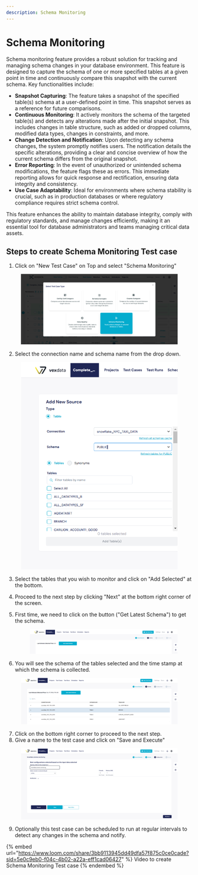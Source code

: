 ```yaml
---
description: Schema Monitoring
---
```


# Schema Monitoring

Schema monitoring feature provides a robust solution for tracking and managing schema changes in your database environment. This feature is designed to capture the schema of one or more specified tables at a given point in time and continuously compare this snapshot with the current schema. Key functionalities include:

* **Snapshot Capturing**: The feature takes a snapshot of the specified table(s) schema at a user-defined point in time. This snapshot serves as a reference for future comparisons.
* **Continuous Monitoring**: It actively monitors the schema of the targeted table(s) and detects any alterations made after the initial snapshot. This includes changes in table structure, such as added or dropped columns, modified data types, changes in constraints, and more.
* **Change Detection and Notification**: Upon detecting any schema changes, the system promptly notifies users. The notification details the specific alterations, providing a clear and concise overview of how the current schema differs from the original snapshot.
* **Error Reporting**: In the event of unauthorized or unintended schema modifications, the feature flags these as errors. This immediate reporting allows for quick response and rectification, ensuring data integrity and consistency.
* **Use Case Adaptability**: Ideal for environments where schema stability is crucial, such as in production databases or where regulatory compliance requires strict schema control.

This feature enhances the ability to maintain database integrity, comply with regulatory standards, and manage changes efficiently, making it an essential tool for database administrators and teams managing critical data assets.

## **Steps to create Schema Monitoring Test case**&#x20;



1. Click on "New Test Case" on Top and select "Schema Monitoring"

<figure><img src="../../../.gitbook/assets/image (6) (1).png" alt=""><figcaption></figcaption></figure>



2. Select the connection name and schema name from the drop down.

<figure><img src="../../../.gitbook/assets/Screenshot 2024-12-17 181734.png" alt=""><figcaption></figcaption></figure>

3. Select the tables that you wish to monitor and click on "Add Selected" at the bottom.
4. Proceed to the next step by clicking "Next" at the bottom right corner of the screen.
5.  First time, we need to click on the button ("Get Latest Schema") to get the schema.

    <figure><img src="../../../.gitbook/assets/Screenshot 2024-12-17 181931.png" alt=""><figcaption></figcaption></figure>
6. You will see the schema of the tables selected and the time stamp at which the schema is collected.

<figure><img src="../../../.gitbook/assets/Screenshot 2024-12-17 182138.png" alt=""><figcaption></figcaption></figure>

7. Click on the bottom right corner to proceed to the next step.
8. Give a name to the test case and click on "Save and Execute"

<figure><img src="../../../.gitbook/assets/Screenshot 2024-12-17 182259.png" alt=""><figcaption></figcaption></figure>

9. Optionally this test case can be scheduled to run at regular intervals to detect any changes in the schema and notify.



{% embed url="https://www.loom.com/share/3bb9113945dd49dfa57f875c0ce0cade?sid=5e0c9eb0-f04c-4b02-a22a-eff1cad06427" %}
Video to create Schema Monitoring Test case
{% endembed %}





